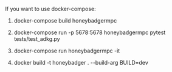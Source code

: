 If you want to use docker-compose:
1. docker-compose build honeybadgermpc
2. docker-compose run -p 5678:5678 honeybadgermpc pytest tests/test_adkg.py 
3. docker-compose run honeybadgermpc -it

4. docker build -t honeybadger . --build-arg BUILD=dev